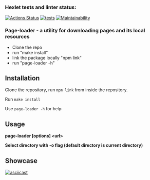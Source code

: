 ### Hexlet tests and linter status:
[![Actions Status](https://github.com/Artkiller971/backend-project-lvl3/actions/workflows/hexlet-check.yml/badge.svg)](https://github.com/Artkiller971/backend-project-lvl3/actions)
[![tests](https://github.com/Artkiller971/backend-project-lvl3/actions/workflows/test.yml/badge.svg?event=push)](https://github.com/Artkiller971/backend-project-lvl3/actions/workflows/test.yml)
[![Maintainability](https://api.codeclimate.com/v1/badges/2d008d0e6e8ba5331ea7/maintainability)](https://codeclimate.com/github/Artkiller971/backend-project-lvl3/maintainability)

### Page-loader - a utility for downloading pages and its local resources
- Clone the repo
- run "make install"
- link the package locally "npm link"
- run "page-loader -h"

## Installation

Clone the repository, run `npm link` from inside the repository.

Run `make install`

Use `page-loader -h` for help

## Usage
**page-loader [options] \<url\>**

**Select directory with -o flag (default directory is current directory)**

## Showcase

[![asciicast](https://asciinema.org/a/zfFIIIqvnRaa7lp9vRplDlBvp.svg)](https://asciinema.org/a/zfFIIIqvnRaa7lp9vRplDlBvp)
